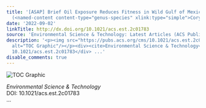```yaml
---
title: '[ASAP] Brief Oil Exposure Reduces Fitness in Wild Gulf of Mexico Mahi-Mahi
  (<named-content content-type="genus-species" xlink:type="simple">Coryphaena hippurus</named-content>)'
date: '2022-09-02'
linkTitle: http://dx.doi.org/10.1021/acs.est.2c01783
source: 'Environmental Science & Technology: Latest Articles (ACS Publications)'
description: '<p><img src="https://pubs.acs.org/cms/10.1021/acs.est.2c01783/asset/images/medium/es2c01783_0005.gif"
  alt="TOC Graphic"/></p><div><cite>Environmental Science & Technology</cite></div><div>DOI:
  10.1021/acs.est.2c01783</div> ...'
disable_comments: true
---
```

<p><img src="https://pubs.acs.org/cms/10.1021/acs.est.2c01783/asset/images/medium/es2c01783_0005.gif" alt="TOC Graphic"/></p><div><cite>Environmental Science & Technology</cite></div><div>DOI: 10.1021/acs.est.2c01783</div> ...